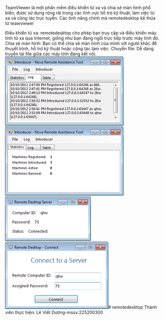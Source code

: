 TeamViewer là một phần mềm điều khiển từ xa và chia sẻ màn hình phổ biến, được sử dụng rộng rãi trong các lĩnh vực hỗ trợ kỹ thuật, làm việc từ xa và cộng tác trực tuyến.
 Các tính năng chính mà remotedesktop kế thừa từ teawviewer

Điều khiển từ xa: remotedesktop  cho phép bạn truy cập và điều khiển máy tính từ xa qua Internet, giống như bạn đang ngồi trực tiếp trước máy tính đó.
Chia sẻ màn hình: Bạn có thể chia sẻ màn hình của mình với người khác để thuyết trình, hỗ trợ kỹ thuật hoặc cộng tác làm việc.
Chuyển file: Dễ dàng truyền tải file giữa các máy tính đang kết nối.
![alt text](image.png)
![alt text](image-2.png)
![alt text](image-3.png)
![alt text](image-4.png)# remotedesktop
Thành viên thực hiện: Lê Viết Dương-mssv:225200300